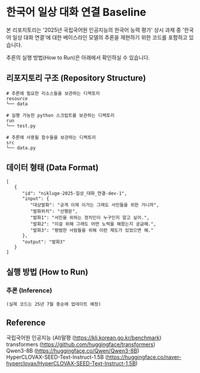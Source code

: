 # 한국어 일상 대화 연결 Baseline
본 리포지토리는 '2025년 국립국어원 인공지능의 한국어 능력 평가' 상시 과제 중 '한국어 일상 대화 연결'에 대한 베이스라인 모델의 추론을 재현하기 위한 코드를 포함하고 있습니다.  

추론의 실행 방법(How to Run)은 아래에서 확인하실 수 있습니다.

## 리포지토리 구조 (Repository Structure)
```
# 추론에 필요한 리소스들을 보관하는 디렉토리
resource
└── data

# 실행 가능한 python 스크립트를 보관하는 디렉토리
run
└── test.py

# 추론에 사용될 함수들을 보관하는 디렉토리
src
└── data.py
```

## 데이터 형태 (Data Format)
```
[
   {
      "id": "nikluge-2025-일상_대화_연결-dev-1",
      "input": {
         "대상발화": "긍게 이제 이거는 그래도 서민들을 위한 거니까",
         "발화위치": "선행문",
         "발화1": "서민을 위하는 정치인이 누구인지 알고 싶어.",
         "발화2": "이걸 위해 그래도 어떤 노력을 해왔는지 궁금해.",
         "발화3": "평범한 사람들을 위해 이런 제도가 있었으면 해."
      },
      "output": "발화3"
   }
]
```

## 실행 방법 (How to Run)
### 추론 (Inference)
```
(실제 코드는 25년 7월 중순에 업데이트 예정)
```


## Reference
국립국어원 인공지능 (AI)말평 (https://kli.korean.go.kr/benchmark)  
transformers (https://github.com/huggingface/transformers)  
Qwen3-8B (https://huggingface.co/Qwen/Qwen3-8B)  
HyperCLOVAX-SEED-Text-Instruct-1.5B (https://huggingface.co/naver-hyperclovax/HyperCLOVAX-SEED-Text-Instruct-1.5B)
